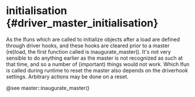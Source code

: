 initialisation {#driver_master_initialisation}
==============================================
As the lfuns which are called to initialize objects after a load
are defined through driver hooks, and these hooks are cleared
prior to a master (re)load, the first function called is
inaugurate_master(). It's not very sensible to do anything earlier
as the master is not recognized as such at that time, and so a
number of (important) things would not work. Which lfun is called
during runtime to reset the master also depends on the driverhook
settings. Arbitrary actions may be done on a reset.

@see master::inaugurate_master()
